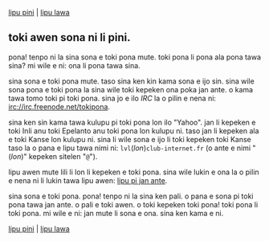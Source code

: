 [lipu pini](lecon16.html) | [lipu lawa](lecons.html)

toki awen sona ni li pini.
--------------------------

pona! tenpo ni la sina sona e toki pona mute. toki pona li pona ala pona
tawa sina? mi wile e ni: ona li pona tawa sina.

sina sona e toki pona mute. taso sina ken kin kama sona e ijo sin. sina
wile sona pona e toki pona la sina wile toki kepeken ona poka jan ante.
o kama tawa tomo toki pi toki pona. sina jo e ilo *IRC* la o pilin e
nena ni:
[irc://irc.freenode.net/tokipona](irc://irc.freenode.net/tokipona).

sina ken sin kama tawa kulupu pi toki pona lon ilo "Yahoo". jan li
kepeken e toki Inli anu toki Epelanto anu toki pona lon kulupu ni. taso
jan li kepeken ala e toki Kanse lon kulupu ni. sina li wile sona e ijo
li toki kepeken toki Kanse taso la o pana e lipu tawa nimi ni:
`lvl`(*lon*)`club-internet.fr` (o ante e nimi "(*lon*)" kepeken sitelen
"`@`").

lipu awen mute lili li lon li kepeken e toki pona. sina wile lukin e ona
la o pilin e nena ni li lukin tawa lipu awen: [lipu pi jan
ante](http://www.tokipona.org/lipupijanante.html).

sina sona e toki pona. pona! tenpo ni la sina ken pali. o pana e sona pi
toki pona tawa jan ante. o pali e toki awen. o toki kepeken toki pona!
toki pona li toki pona. mi wile e ni: jan mute li sona e ona. sina ken
kama e ni.

[lipu pini](lecon16.html) | [lipu lawa](lecons.html)
